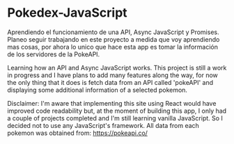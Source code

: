 # Pokedex-JavaScript
Aprendiendo el funcionamiento de una API, Async JavaScript y Promises.
Planeo seguir trabajando en este proyecto a medida que voy aprendiendo mas cosas, por ahora lo unico que hace esta app es tomar la información de los servidores de la PokeAPI. 

Learning how an API and Async JavaScript works.
This project is still a work in progress and I have plans to add many features along the way, for now the only thing that it does is fetch data from an API called 'pokeAPI' and displaying some additional information of a selected pokemon. 


Disclaimer: 
I'm aware that implementing this site using React would have improved code readability but, at the moment of building this app, I only had a couple of projects completed and I'm still learning vanilla JavaScript. So I decided not to use any JavaScript's framework.
All data from each pokemon was obtained from: 
https://pokeapi.co/
